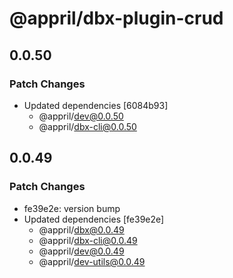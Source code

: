 # @appril/dbx-plugin-crud

## 0.0.50

### Patch Changes

- Updated dependencies [6084b93]
  - @appril/dev@0.0.50
  - @appril/dbx-cli@0.0.50

## 0.0.49

### Patch Changes

- fe39e2e: version bump
- Updated dependencies [fe39e2e]
  - @appril/dbx@0.0.49
  - @appril/dbx-cli@0.0.49
  - @appril/dev@0.0.49
  - @appril/dev-utils@0.0.49
